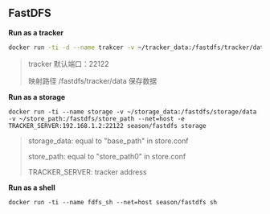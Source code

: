 ## FastDFS

**Run as a tracker**

```bash
docker run -ti -d --name trakcer -v ~/tracker_data:/fastdfs/tracker/data --net=host season/fastdfs tracker
```



>tracker 默认端口：22122
>
>映射路径 /fastdfs/tracker/data 保存数据


**Run as a storage**

```
docker run -ti --name storage -v ~/storage_data:/fastdfs/storage/data -v ~/store_path:/fastdfs/store_path --net=host -e TRACKER_SERVER:192.168.1.2:22122 season/fastdfs storage
```

>storage_data:  equal to "base_path" in store.conf
>
>store_path: equal to "store_path0" in store.conf
>
>TRACKER_SERVER: tracker address

**Run as a shell**

```
docker run -ti --name fdfs_sh --net=host season/fastdfs sh
```

